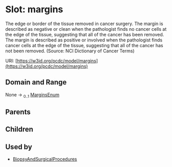 
# Slot: margins


The edge or border of the tissue removed in cancer surgery. The margin is described as negative or clean when the pathologist finds no cancer cells at the edge of the tissue, suggesting that all of the cancer has been removed. The margin is described as positive or involved when the pathologist finds cancer cells at the edge of the tissue, suggesting that all of the cancer has not been removed. (Source: NCI Dictionary of Cancer Terms)

URI: [https://w3id.org/pcdc/model/margins](https://w3id.org/pcdc/model/margins)


## Domain and Range

None &#8594;  <sub>0..1</sub> [MarginsEnum](MarginsEnum.md)

## Parents


## Children


## Used by

 * [BiopsyAndSurgicalProcedures](BiopsyAndSurgicalProcedures.md)
